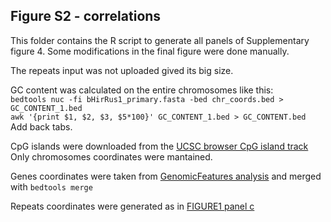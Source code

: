 ## Figure S2 - correlations

This folder contains the R script to generate all panels of Supplementary figure 4. Some modifications in the final figure were done manually. </br>

The repeats input was not uploaded gived its big size.</br>

GC content was calculated on the entire chromosomes like this:</br>
`bedtools nuc -fi bHirRus1_primary.fasta -bed chr_coords.bed > GC_CONTENT_1.bed`</br>
`awk '{print $1, $2, $3, $5*100}' GC_CONTENT_1.bed > GC_CONTENT.bed`</br>
Add back tabs.

CpG islands were downloaded from the [UCSC browser CpG island track](https://hgdownload.soe.ucsc.edu/hubs/GCF/015/227/805/GCF_015227805.1/bbi/GCF_015227805.1_bHirRus1.pri.v2.cpgIslandExt.bb)</br>
Only chromosomes coordinates were mantained.</br>

Genes coordinates were taken from [GenomicFeatures analysis](https://github.com/SwallowGenomics/BarnSwallow/tree/main/Analyses/GenomicFeatures) and merged with `bedtools merge`</br>

Repeats coordinates were generated as in [FIGURE1 panel c](https://github.com/SwallowGenomics/BarnSwallow/tree/main/Plots%20and%20figures/FIGURE1/panel_C)



